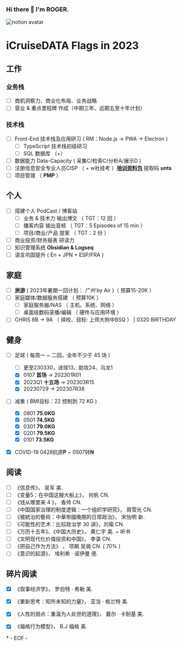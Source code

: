### Hi there 👋 I'm ROGER. 

![notion avatar](https://notion-avatar.vercel.app/api/img/eyJmYWNlIjo2LCJub3NlIjozLCJtb3V0aCI6MTAsImV5ZXMiOjYsImV5ZWJyb3dzIjoxMCwiZ2xhc3NlcyI6MiwiaGFpciI6MTQsImFjY2Vzc29yaWVzIjowLCJkZXRhaWxzIjowLCJiZWFyZCI6MH0=)

<!--
**5iCruise/5iCruise** is a ✨ _special_ ✨ repository because its `README.md` (this file) appears on your GitHub profile.

Here are some ideas to get you started:

- 🔭 I’m currently working on ...
- 🌱 I’m currently learning ...
- 👯 I’m looking to collaborate on ...
- 🤔 I’m looking for help with ...
- 💬 Ask me about ...
- 📫 How to reach me: ...
- 😄 Pronouns: ...
- ⚡ Fun fact: ...
-->

# iCruiseDATA Flags in 2023  

## 工作  
### 业务栈  
- [ ] 商机洞察力、商业化布局、业务战略     
- [ ] 营业 & 重点里程碑 作成（中期三年、远期五至十年计划）   

### 技术栈    
- [ ] Front-End 技术栈及应用研习 ( RM：Node.js → PWA → Electron )    
    - [ ] TypeScript 技术栈初级研习    
    - [ ] SQL 数据库 （+） 
- [ ] 数据能力 Data-Capacity ( 采集C/检索C/分析A/展示D )       
- [ ] 注册信息安全专业人员CISP （ + w社挂考 ）[**培训资料包**](https://terabox.com/s/1Y6i1QysJya1l2c3_8ZQtmA)  提取码 **unts**        
- [ ] 项目管理  （ **PMP** ）    

## 个人  
- [ ] 搭建个人 PodCast / 博客站     
    - [ ] 业务 & 技术力 输出博文 （ TGT：12 回 ）       
    - [ ] 播客内容 输出音频  （ TGT：5 Episodes of 15 min ）     
    - [ ] 项目/商业/产品 提案 （ TGT：2 份 ）    
- [ ] 商业投资/财务报表 研读力   
- [ ] 知识管理系统 **Obsidian & Logseq**    
- [ ] 语言巩固提升 ( En + JPN + ESP/FRA )   

## 家庭  
- [ ] **旅游** ( 2023年暑期一回计划： *广州* by Air )（ 预算15-20K ）
- [ ] 家庭媒体/数据服务搭建 （ 预算10K ）   
    - [ ] 家庭服务器/NAS （ 主机、系统、网络 ） 
    - [ ] 桌面级数码录播/编辑  （ 硬件与应用环境 ）    
- [ ] CHRIS 8B → 9A （ 择校、目标: 上师大附中BSQ ） | 0320 BIRTHDAY     

## 健身  
- [ ] 足球 ( 每周一 ~ 二回，全年不少于 45 场 )    
    - [ ] 更至230330，进球13、助攻24、乌龙1      
    - [x] 0107  **首场**  →  202301R01    
    - [x] 2023Q1  **十五场**  →  202303R15
    - [x] 20230729  →  202307R38
- [ ] 减重 ( BMI目标：22  控制到 72 KG )
    - [x] 0801 **75.0KG**   
    - [x] 0501 **74.5KG**   
    - [x] 0301 **79.0KG**    
    - [x] 0201 **79.5KG**
    - [x] 0101 **73.5KG**    
- [x] COVID-19  0428抗原**P** ~ 0507转**N**   


## 阅读  
- [ ] 《信息传》， 吴军  美.   
- [ ] 《变量5：在中国这艘大船上》， 何帆  CN.    
- [ ] 《钱从哪里来 4 》， 香帅  CN.   
- [ ] 《中国国家治理的制度逻辑：一个组织学研究》， 周雪光  CN.     
- [ ] 《被統治的藝術：中華帝國晚期的日常政治》， 宋怡明  新.  
- [ ] 《可能性的艺术：比较政治学 30 讲》，刘瑜  CN.  
- [ ] 《万历十五年》、《中国大历史》， 黄仁宇  美.  ~ 听书   
- [ ] 《文明现代化价值投资和中国》， 李录  CN.      
- [ ] 《把自己作为方法》 ， 项飙 吴骑  CN.  ( 70% )        
- [ ] 《意识的起源》， 埃利希 · 诺伊曼  德.      

## 碎片阅读  
- [x] 《叙事经济学》， 罗伯特 · 希勒  美.   
- [x] 《重新思考：知所未知的力量》， 亚当 · 格兰特  美.     
- [x] 《人性的弱点：重温为人处世的道理》， 戴尔 · 卡耐基  美.     
- [x] 《福格行为模型》， B.J 福格  美.     


\* - EOF - 

